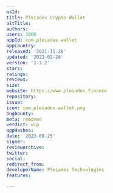 ```yaml
---
wsId: 
title: Pleiades Crypto Wallet
altTitle: 
authors: 
users: 1000
appId: com.pleiades.wallet
appCountry: 
released: '2021-11-28'
updated: '2022-02-28'
version: '1.3.2'
stars: 
ratings: 
reviews: 
size: 
website: https://www.pleiades.finance
repository: 
issue: 
icon: com.pleiades.wallet.png
bugbounty: 
meta: removed
verdict: wip
appHashes: 
date: '2023-08-25'
signer: 
reviewArchive: 
twitter: 
social: 
redirect_from: 
developerName: Pleiades Technologies
features: 

---
```


